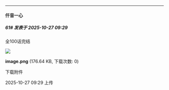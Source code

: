 ﻿
*****

####  仟音一心  
##### 61#       发表于 2025-10-27 09:29

全100话完结

<img src="https://img.stage1st.com/forum/202510/27/092924dzvp0ze00sfef8z8.png" referrerpolicy="no-referrer">

<strong>image.png</strong> (176.64 KB, 下载次数: 0)

下载附件

2025-10-27 09:29 上传

